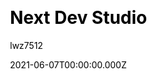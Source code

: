 ---
title: Next Dev Studio
github: https://github.com/lwz7512/next-dev-studio
demo: https://next-dev-studio.vercel.app/
author: lwz7512
date: 2021-06-07T00:00:00.000Z
ssg:
  - Next
cms:
  - Markdown
css:
  - PostCSS
category:
  - Business
description: >-
  A small business website template based on Nextjs and the original idea of
  one-click-hugo-cms from netlify.
draft: true
publish_date: '2021-05-28T21:02:11Z'
update_date: '2022-08-17T01:26:16Z'
github_star: 9
github_fork: 14
---